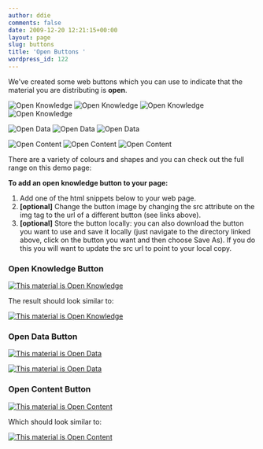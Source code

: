 ```yaml
---
author: ddie
comments: false
date: 2009-12-20 12:21:15+00:00
layout: page
slug: buttons
title: 'Open Buttons '
wordpress_id: 122
---
```


We've created some web buttons which you can use to indicate that the material you are distributing is **open**.

![Open Knowledge](http://assets.okfn.org/images/ok_buttons/ok_80x15_blue.png "Open Knowledge")
![Open Knowledge](http://assets.okfn.org/images/ok_buttons/ok_80x15_red_green.png "Open Knowledge")
![Open Knowledge](http://assets.okfn.org/images/ok_buttons/ok_80x15_orange_grey.png "Open Knowledge")
![Open Knowledge](http://assets.okfn.org/images/ok_buttons/ok_80x23_blue.png "Open Knowledge")

![Open Data](http://assets.okfn.org/images/ok_buttons/od_80x15_blue.png "Open Data")
![Open Data](http://assets.okfn.org/images/ok_buttons/od_80x15_red_green.png "Open Data")
![Open Data](http://assets.okfn.org/images/ok_buttons/od_80x23_blue.png "Open Data")

![Open Content](http://assets.okfn.org/images/ok_buttons/oc_80x15_blue.png "Open Content")
![Open Content](http://assets.okfn.org/images/ok_buttons/oc_80x15_red_green.png "Open Content")
![Open Content](http://assets.okfn.org/images/ok_buttons/oc_80x23_blue.png "Open Content")

There are a variety of colours and shapes and you can check out the full range on this demo page:



**To add an open knowledge button to your page:**

  1. Add one of the html snippets below to your web page.
  2. **[optional]** Change the button image by changing the src attribute on the img tag to the url of a different button (see links above).
  3. **[optional]** Store the button locally: you can also download the button you want to use and save it locally (just navigate to the directory linked above, click on the button you want and then choose Save As). If you do this you will want to update the src url to point to your local copy.

### Open Knowledge Button



 [
 ![This material is Open Knowledge](http://assets.okfn.org/images/ok_buttons/ok_80x15_blue.png)](http://opendefinition.org/)



The result should look similar to:



[
  ![This material is Open Knowledge](http://assets.okfn.org/images/ok_buttons/ok_80x15_blue.png)
](http://opendefinition.org/)


### Open Data Button



[
  ![This material is Open Data](http://assets.okfn.org/images/ok_buttons/od_80x15_blue.png)
](http://opendefinition.org/)




[
  ![This material is Open Data](http://assets.okfn.org/images/ok_buttons/od_80x15_blue.png)
](http://opendefinition.org/)


### Open Content Button



[
  ![This material is Open Content](http://assets.okfn.org/images/ok_buttons/oc_80x15_blue.png)
](http://opendefinition.org/)



Which should look similar to:


[
  ![This material is Open Content](http://assets.okfn.org/images/ok_buttons/oc_80x15_blue.png)](http://opendefinition.org/)


